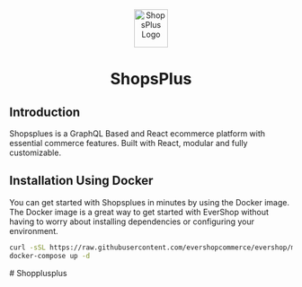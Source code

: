 <p>&nbsp;&nbsp;&nbsp;&nbsp;&nbsp;&nbsp;</p>
<p align="center">
<img width="60" height="68" alt="ShopsPlus Logo" src="https://evershop.io/img/logo.png"/>
</p>
<p align="center">
  <h1 align="center">ShopsPlus</h1>
</p>
<!--  -->

## Introduction

Shopsplues is a GraphQL Based and React ecommerce platform with essential commerce features. Built with React, modular and fully customizable.

## Installation Using Docker


You can get started with Shopsplues in minutes by using the Docker image. The Docker image is a great way to get started with EverShop without having to worry about installing dependencies or configuring your environment.

```bash
curl -sSL https://raw.githubusercontent.com/evershopcommerce/evershop/main/docker-compose.yml > docker-compose.yml
docker-compose up -d
```


#   S h o p p l u s p l u s  
 